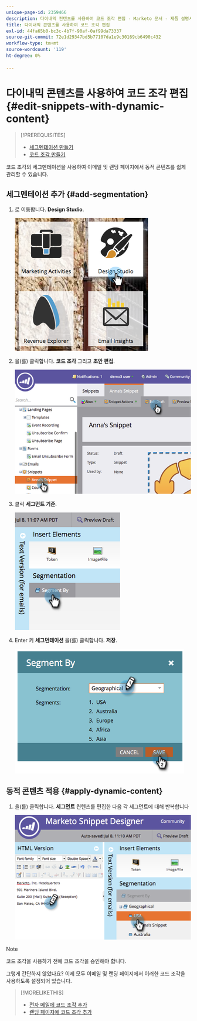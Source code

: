 ```yaml
---
unique-page-id: 2359466
description: 다이내믹 컨텐츠를 사용하여 코드 조각 편집 - Marketo 문서 - 제품 설명서
title: 다이내믹 콘텐츠를 사용하여 코드 조각 편집
exl-id: 44fa65b0-bc3c-4b7f-90af-0af99da73337
source-git-commit: 72e1d29347bd5b77107da1e9c30169cb6490c432
workflow-type: tm+mt
source-wordcount: '119'
ht-degree: 0%

---
```


# 다이내믹 콘텐츠를 사용하여 코드 조각 편집 {#edit-snippets-with-dynamic-content}

>[!PREREQUISITES]
>
>* [세그멘테이션 만들기](/help/marketo/product-docs/personalization/segmentation-and-snippets/segmentation/create-a-segmentation.md)
>* [코드 조각 만들기](/help/marketo/product-docs/personalization/segmentation-and-snippets/snippets/create-a-snippet.md)


코드 조각의 세그멘테이션을 사용하여 이메일 및 랜딩 페이지에서 동적 콘텐츠를 쉽게 관리할 수 있습니다.

## 세그멘테이션 추가 {#add-segmentation}

1. 로 이동합니다. **Design Studio**.

   ![](assets/designstudio-1.png)

1. 을(를) 클릭합니다. **코드 조각** 그리고 **초안 편집**.

   ![](assets/image2014-9-16-8-3a59-3a14.png)

1. 클릭 **세그먼트 기준**.

   ![](assets/image2014-9-16-8-3a59-3a27.png)

1. Enter 키 **세그먼테이션** 을(를) 클릭합니다. **저장**.

   ![](assets/image2014-9-16-8-3a59-3a42.png)

## 동적 콘텐츠 적용 {#apply-dynamic-content}

1. 을(를) 클릭합니다. **세그먼트** 컨텐츠를 편집한 다음 각 세그먼트에 대해 반복합니다

   ![](assets/image2014-9-16-8-3a59-3a59.png)

>[!NOTE]
>
>코드 조각을 사용하기 전에 코드 조각을 승인해야 합니다.

그렇게 간단하지 않았나요? 이제 모두 이메일 및 랜딩 페이지에서 이러한 코드 조각을 사용하도록 설정되어 있습니다.

>[!MORELIKETHIS]
>
>* [전자 메일에 코드 조각 추가](/help/marketo/product-docs/email-marketing/general/functions-in-the-editor/add-a-snippet-to-an-email.md)
>* [랜딩 페이지에 코드 조각 추가](/help/marketo/product-docs/demand-generation/landing-pages/personalizing-landing-pages/add-a-snippet-to-a-landing-page.md)

